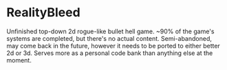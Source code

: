 # RealityBleed

Unfinished top-down 2d rogue-like bullet hell game.
~90% of the game's systems are completed, but there's no actual content.
Semi-abandoned, may come back in the future, however it needs to be ported to either better 2d or 3d.
Serves more as a personal code bank than anything else at the moment.
